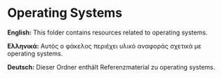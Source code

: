 # Operating Systems

**English:** This folder contains resources related to operating systems.

**Ελληνικά:** Αυτός ο φάκελος περιέχει υλικό αναφοράς σχετικά με operating systems.

**Deutsch:** Dieser Ordner enthält Referenzmaterial zu operating systems.
